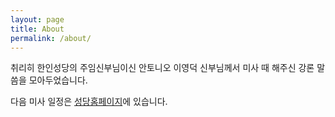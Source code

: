 ```yaml
---
layout: page
title: About
permalink: /about/
---
```


취리히 한인성당의 주임신부님이신 안토니오 이영덕 신부님께서 미사 때 해주신 강론 말씀을 모아두었습니다.

다음 미사 일정은 [성당홈페이지](http://www.kkgs.ch/)에 있습니다.